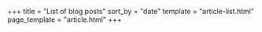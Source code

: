 +++
title = "List of blog posts"
sort_by = "date"
template = "article-list.html"
page_template = "article.html"
+++
